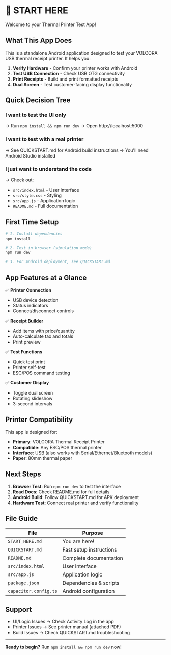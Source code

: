 # 🚀 START HERE

Welcome to your Thermal Printer Test App!

## What This App Does

This is a standalone Android application designed to test your VOLCORA USB thermal receipt printer. It helps you:

1. **Verify Hardware** - Confirm your printer works with Android
2. **Test USB Connection** - Check USB OTG connectivity
3. **Print Receipts** - Build and print formatted receipts
4. **Dual Screen** - Test customer-facing display functionality

## Quick Decision Tree

### I want to test the UI only
→ Run `npm install && npm run dev`
→ Open http://localhost:5000

### I want to test with a real printer
→ See QUICKSTART.md for Android build instructions
→ You'll need Android Studio installed

### I just want to understand the code
→ Check out:
- `src/index.html` - User interface
- `src/style.css` - Styling
- `src/app.js` - Application logic
- `README.md` - Full documentation

## First Time Setup

```bash
# 1. Install dependencies
npm install

# 2. Test in browser (simulation mode)
npm run dev

# 3. For Android deployment, see QUICKSTART.md
```

## App Features at a Glance

✅ **Printer Connection**
- USB device detection
- Status indicators
- Connect/disconnect controls

✅ **Receipt Builder**
- Add items with price/quantity
- Auto-calculate tax and totals
- Print preview

✅ **Test Functions**
- Quick test print
- Printer self-test
- ESC/POS command testing

✅ **Customer Display**
- Toggle dual screen
- Rotating slideshow
- 3-second intervals

## Printer Compatibility

This app is designed for:
- **Primary**: VOLCORA Thermal Receipt Printer
- **Compatible**: Any ESC/POS thermal printer
- **Interface**: USB (also works with Serial/Ethernet/Bluetooth models)
- **Paper**: 80mm thermal paper

## Next Steps

1. **Browser Test**: Run `npm run dev` to test the interface
2. **Read Docs**: Check README.md for full details
3. **Android Build**: Follow QUICKSTART.md for APK deployment
4. **Hardware Test**: Connect real printer and verify functionality

## File Guide

| File | Purpose |
|------|---------|
| `START_HERE.md` | You are here! |
| `QUICKSTART.md` | Fast setup instructions |
| `README.md` | Complete documentation |
| `src/index.html` | User interface |
| `src/app.js` | Application logic |
| `package.json` | Dependencies & scripts |
| `capacitor.config.ts` | Android configuration |

## Support

- UI/Logic Issues → Check Activity Log in the app
- Printer Issues → See printer manual (attached PDF)
- Build Issues → Check QUICKSTART.md troubleshooting

---

**Ready to begin?** Run `npm install && npm run dev` now!
